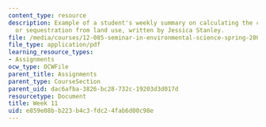 ```yaml
---
content_type: resource
description: Example of a student's weekly summary on calculating the carbon emissions
  or sequestration from land use, written by Jessica Stanley.
file: /media/courses/12-085-seminar-in-environmental-science-spring-2008/e859e08bb223b4c3fdc24fab6d00c98e_stanley_w11.pdf
file_type: application/pdf
learning_resource_types:
- Assignments
ocw_type: OCWFile
parent_title: Assignments
parent_type: CourseSection
parent_uid: dac6afba-3826-bc28-732c-19203d3d017d
resourcetype: Document
title: Week 11
uid: e859e08b-b223-b4c3-fdc2-4fab6d00c98e
---
```


